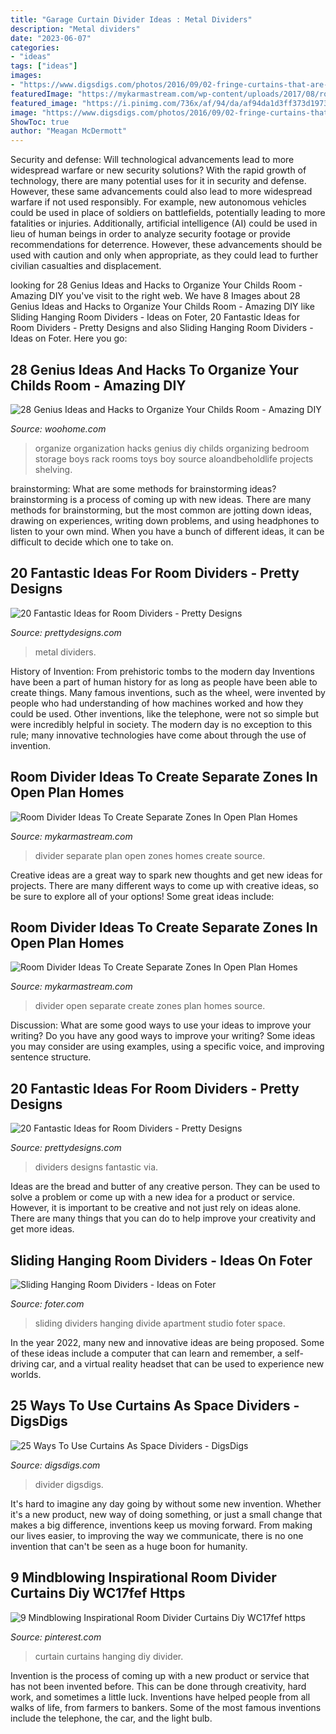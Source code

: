 ```yaml
---
title: "Garage Curtain Divider Ideas : Metal Dividers"
description: "Metal dividers"
date: "2023-06-07"
categories:
- "ideas"
tags: ["ideas"]
images:
- "https://www.digsdigs.com/photos/2016/09/02-fringe-curtains-that-are-lit-up-are-a-perfect-divider-for-modern-and-minimalist-homes.jpg"
featuredImage: "https://mykarmastream.com/wp-content/uploads/2017/08/room-divider-2.jpg"
featured_image: "https://i.pinimg.com/736x/af/94/da/af94da1d3ff373d1973994848c06b7cd.jpg"
image: "https://www.digsdigs.com/photos/2016/09/02-fringe-curtains-that-are-lit-up-are-a-perfect-divider-for-modern-and-minimalist-homes.jpg"
ShowToc: true
author: "Meagan McDermott"
---
```



Security and defense: Will technological advancements lead to more widespread warfare or new security solutions?
With the rapid growth of technology, there are many potential uses for it in security and defense. However, these same advancements could also lead to more widespread warfare if not used responsibly. For example, new autonomous vehicles could be used in place of soldiers on battlefields, potentially leading to more fatalities or injuries. Additionally, artificial intelligence (AI) could be used in lieu of human beings in order to analyze security footage or provide recommendations for deterrence. However, these advancements should be used with caution and only when appropriate, as they could lead to further civilian casualties and displacement.

	

		
looking for 28 Genius Ideas and Hacks to Organize Your Childs Room - Amazing DIY you've visit to the right web. We have 8 Images about 28 Genius Ideas and Hacks to Organize Your Childs Room - Amazing DIY like Sliding Hanging Room Dividers - Ideas on Foter, 20 Fantastic Ideas for Room Dividers - Pretty Designs and also Sliding Hanging Room Dividers - Ideas on Foter. Here you go:
		
    
## 28 Genius Ideas And Hacks To Organize Your Childs Room - Amazing DIY

<img loading=lazy src="http://www.woohome.com/wp-content/uploads/2015/04/kids-room-organization-ideas-10.jpg" onerror="this.onerror=null;this.src='https://tse4.mm.bing.net/th?id=OIP.YoPUVE3MfvVIrQVcWHXa9QHaLK&amp;pid=15.1';" alt="28 Genius Ideas and Hacks to Organize Your Childs Room - Amazing DIY">

_Source: woohome.com_

>organize organization hacks genius diy childs organizing bedroom storage boys rack rooms toys boy source aloandbeholdlife projects shelving. 

	

brainstorming: What are some methods for brainstorming ideas?
brainstorming is a process of coming up with new ideas. There are many methods for brainstorming, but the most common are jotting down ideas, drawing on experiences, writing down problems, and using headphones to listen to your own mind. When you have a bunch of different ideas, it can be difficult to decide which one to take on.

    
## 20 Fantastic Ideas For Room Dividers - Pretty Designs

<img loading=lazy src="https://www.prettydesigns.com/wp-content/uploads/2015/10/Metal-Work.jpg" onerror="this.onerror=null;this.src='https://tse4.mm.bing.net/th?id=OIP.PSuiXeWP7HQctoDRynoTAgHaLf&amp;pid=15.1';" alt="20 Fantastic Ideas for Room Dividers - Pretty Designs">

_Source: prettydesigns.com_

>metal dividers. 

	

History of Invention: From prehistoric tombs to the modern day
Inventions have been a part of human history for as long as people have been able to create things. Many famous inventions, such as the wheel, were invented by people who had understanding of how machines worked and how they could be used. Other inventions, like the telephone, were not so simple but were incredibly helpful in society. The modern day is no exception to this rule; many innovative technologies have come about through the use of invention.

    
## Room Divider Ideas To Create Separate Zones In Open Plan Homes

<img loading=lazy src="https://mykarmastream.com/wp-content/uploads/2017/08/room-divider-1.jpg" onerror="this.onerror=null;this.src='https://tse1.mm.bing.net/th?id=OIP.loDNjYWmpXhnx_FOHTRlvwHaLG&amp;pid=15.1';" alt="Room Divider Ideas To Create Separate Zones In Open Plan Homes">

_Source: mykarmastream.com_

>divider separate plan open zones homes create source. 

	

Creative ideas are a great way to spark new thoughts and get new ideas for projects. There are many different ways to come up with creative ideas, so be sure to explore all of your options! Some great ideas include:

    
## Room Divider Ideas To Create Separate Zones In Open Plan Homes

<img loading=lazy src="https://mykarmastream.com/wp-content/uploads/2017/08/room-divider-2.jpg" onerror="this.onerror=null;this.src='https://tse2.mm.bing.net/th?id=OIP.PT-CtLM7BdL6YJxyhofpGQHaJe&amp;pid=15.1';" alt="Room Divider Ideas To Create Separate Zones In Open Plan Homes">

_Source: mykarmastream.com_

>divider open separate create zones plan homes source. 

	

Discussion: What are some good ways to use your ideas to improve your writing?
Do you have any good ways to improve your writing? Some ideas you may consider are using examples, using a specific voice, and improving sentence structure.

    
## 20 Fantastic Ideas For Room Dividers - Pretty Designs

<img loading=lazy src="http://www.prettydesigns.com/wp-content/uploads/2015/10/Home-Dividers.jpg" onerror="this.onerror=null;this.src='https://tse3.mm.bing.net/th?id=OIP.93_JteOG07ItVQcB7BCi1wHaJ4&amp;pid=15.1';" alt="20 Fantastic Ideas for Room Dividers - Pretty Designs">

_Source: prettydesigns.com_

>dividers designs fantastic via. 

	

Ideas are the bread and butter of any creative person. They can be used to solve a problem or come up with a new idea for a product or service. However, it is important to be creative and not just rely on ideas alone. There are many things that you can do to help improve your creativity and get more ideas.

    
## Sliding Hanging Room Dividers - Ideas On Foter

<img loading=lazy src="https://foter.com/photos/title/sliding-hanging-room-dividers.jpg" onerror="this.onerror=null;this.src='https://tse1.mm.bing.net/th?id=OIP.CxEFBNWs_OSlFeKQ9_cAuAHaIv&amp;pid=15.1';" alt="Sliding Hanging Room Dividers - Ideas on Foter">

_Source: foter.com_

>sliding dividers hanging divide apartment studio foter space. 

	

In the year 2022, many new and innovative ideas are being proposed. Some of these ideas include a computer that can learn and remember, a self-driving car, and a virtual reality headset that can be used to experience new worlds.

    
## 25 Ways To Use Curtains As Space Dividers - DigsDigs

<img loading=lazy src="https://www.digsdigs.com/photos/2016/09/02-fringe-curtains-that-are-lit-up-are-a-perfect-divider-for-modern-and-minimalist-homes.jpg" onerror="this.onerror=null;this.src='https://tse3.mm.bing.net/th?id=OIP.jgj3WquhZSacjP9dEv_H2gHaJ4&amp;pid=15.1';" alt="25 Ways To Use Curtains As Space Dividers - DigsDigs">

_Source: digsdigs.com_

>divider digsdigs. 

	

It's hard to imagine any day going by without some new invention. Whether it's a new product, new way of doing something, or just a small change that makes a big difference, inventions keep us moving forward. From making our lives easier, to improving the way we communicate, there is no one invention that can't be seen as a huge boon for humanity.

    
## 9 Mindblowing Inspirational Room Divider Curtains Diy WC17fef Https

<img loading=lazy src="https://i.pinimg.com/736x/af/94/da/af94da1d3ff373d1973994848c06b7cd.jpg" onerror="this.onerror=null;this.src='https://tse4.mm.bing.net/th?id=OIP.0ub0CV8dlGcyvmnTzft2rwHaJ3&amp;pid=15.1';" alt="9 Mindblowing Inspirational Room Divider Curtains Diy WC17fef https">

_Source: pinterest.com_

>curtain curtains hanging diy divider. 

	

Invention is the process of coming up with a new product or service that has not been invented before. This can be done through creativity, hard work, and sometimes a little luck. Inventions have helped people from all walks of life, from farmers to bankers. Some of the most famous inventions include the telephone, the car, and the light bulb.


